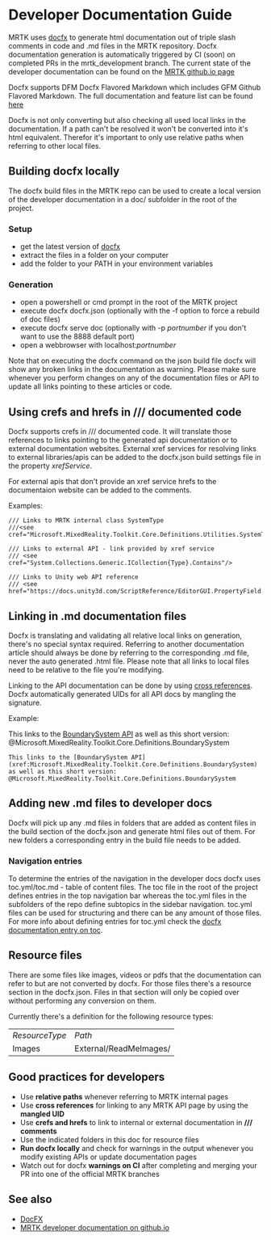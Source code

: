 # Developer Documentation Guide

MRTK uses [docfx](https://dotnet.github.io/docfx/index.html) to generate html documentation out of triple slash comments in code and .md files in the MRTK repository. Docfx documentation generation is automatically triggered by CI (soon) on completed PRs in the mrtk_development branch.
The current state of the developer documentation can be found on the [MRTK github.io page](https://microsoft.github.io/MixedRealityToolkit-Unity/)

Docfx supports DFM Docfx Flavored Markdown which includes GFM Github Flavored Markdown. The full documentation and feature list can be found [here](https://dotnet.github.io/docfx/tutorial/docfx.exe_user_manual.html)

Docfx is not only converting but also checking all used local links in the documentation. If a path can't be resolved it won't be converted into it's html equivalent. Therefor it's important to only use relative paths when referring to other local files.


## Building docfx locally

The docfx build files in the MRTK repo can be used to create a local version of the developer documentation in a doc/ subfolder in the root of the project. 
### Setup
* get the latest version of [docfx](https://dotnet.github.io/docfx/index.html)
* extract the files in a folder on your computer
* add the folder to your PATH in your environment variables

### Generation
* open a powershell or cmd prompt in the root of the MRTK project
* execute docfx docfx.json (optionally with the -f option to force a rebuild of doc files)
* execute docfx serve doc (optionally with -p *portnumber* if you don't want to use the 8888 default port)
* open a webbrowser with localhost:*portnumber*

Note that on executing the docfx command on the json build file docfx will show any broken links in the documentation as warning. 
Please make sure whenever you perform changes on any of the documentation files or API to update all links pointing to these articles or code.

## Using crefs and hrefs in /// documented code
Docfx supports crefs in /// documented code. It will translate those references to links pointing to the generated api documentation or to external documentation websites.
External xref services for resolving links to external libraries/apis can be added to the docfx.json build settings file in the property *xrefService*.

For external apis that don't provide an xref service hrefs to the documentaion website can be added to the comments.

Examples:

```
/// Links to MRTK internal class SystemType
///<see cref="Microsoft.MixedReality.Toolkit.Core.Definitions.Utilities.SystemType"/>

/// Links to external API - link provided by xref service
/// <see cref="System.Collections.Generic.ICollection{Type}.Contains"/>

/// Links to Unity web API reference
/// <see href="https://docs.unity3d.com/ScriptReference/EditorGUI.PropertyField.html">EditorGUI.PropertyField</see>
```

## Linking in .md documentation files
Docfx is translating and validating all relative local links on generation, there's no special syntax required. Referring to another documentation article should always be done by referring to the corresponding .md file, never the auto generated .html file. Please note that all links to local files need to be relative to the file you're modifying.

Linking to the API documentation can be done by using [cross references](https://dotnet.github.io/docfx/tutorial/links_and_cross_references.html). Docfx automatically generated UIDs for all API docs by mangling the signature. 

Example:

This links to the [BoundarySystem API](xref:Microsoft.MixedReality.Toolkit.Core.Definitions.BoundarySystem)
as well as this short version: @Microsoft.MixedReality.Toolkit.Core.Definitions.BoundarySystem

```
This links to the [BoundarySystem API](xref:Microsoft.MixedReality.Toolkit.Core.Definitions.BoundarySystem)
as well as this short version: @Microsoft.MixedReality.Toolkit.Core.Definitions.BoundarySystem
```

## Adding new .md files to developer docs
Docfx will pick up any .md files in folders that are added as content files in the build section of the docfx.json and generate html files out of them. For new folders a corresponding entry in the build file needs to be added. 

### Navigation entries
To determine the entries of the navigation in the developer docs docfx uses toc.yml/toc.md - table of content files. 
The toc file in the root of the project defines entries in the top navigation bar whereas the toc.yml files in the subfolders of the repo define subtopics in the sidebar navigation.
toc.yml files can be used for structuring and there can be any amount of those files. For more info about defining entries for toc.yml check the [docfx documentation entry on toc](https://dotnet.github.io/docfx/tutorial/intro_toc.html).

## Resource files
There are some files like images, videos or pdfs that the documentation can refer to but are not converted by docfx. For those files there's a resource section in the docfx.json. Files in that section will only be copied over without performing any conversion on them.

Currently there's a definition for the following resource types:

<table>
<tr>
<td><i>ResourceType</i></td> <td><i>Path</i></td>
</tr>
<tr>
<td>Images</td> <td>External/ReadMeImages/</td>
</tr>
</table>




## Good practices for developers
* Use **relative paths** whenever referring to MRTK internal pages
* Use **cross references** for linking to any MRTK API page by using the **mangled UID**
* Use **crefs and hrefs** to link to internal or external documentation in **/// comments**
* Use the indicated folders in this doc for resource files
* **Run docfx locally** and check for warnings in the output whenever you modify existing APIs or update documentation pages
* Watch out for docfx **warnings on CI** after completing and merging your PR into one of the official MRTK branches

## See also
* [DocFX](https://dotnet.github.io/docfx/index.html)
* [MRTK developer documentation on github.io](https://microsoft.github.io/MixedRealityToolkit-Unity/)

